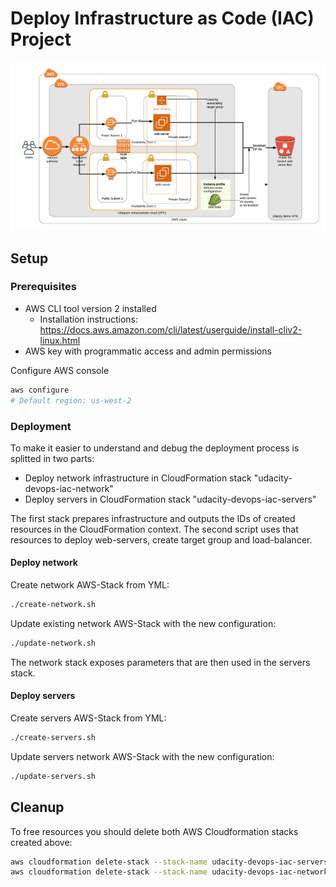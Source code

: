 # Deploy Infrastructure as Code (IAC) Project

![Overview](./_img/overview.png)


## Setup

### Prerequisites
- AWS CLI tool version 2 installed
    - Installation instructions: https://docs.aws.amazon.com/cli/latest/userguide/install-cliv2-linux.html
- AWS key with programmatic access and admin permissions

Configure AWS console
```bash
aws configure
# Default region: us-west-2
```

### Deployment

To make it easier to understand and debug the deployment process is splitted in two parts:
- Deploy network infrastructure in CloudFormation stack "udacity-devops-iac-network"
- Deploy servers in CloudFormation stack "udacity-devops-iac-servers"

The first stack prepares infrastructure and outputs the IDs of created resources in the CloudFormation context. The second script uses  that resources to deploy web-servers, create target group and load-balancer.

#### Deploy network

Create network AWS-Stack from YML:
```bash
./create-network.sh
```

Update existing network AWS-Stack with the new configuration:
```bash
./update-network.sh
```

The network stack exposes parameters that are then used in the servers stack. 

#### Deploy servers

Create servers AWS-Stack from YML:
```bash
./create-servers.sh
```

Update servers network AWS-Stack with the new configuration:
```bash
./update-servers.sh
```

## Cleanup

To free resources you should delete both AWS Cloudformation stacks created above:

```bash
aws cloudformation delete-stack --stack-name udacity-devops-iac-servers
aws cloudformation delete-stack --stack-name udacity-devops-iac-network
```